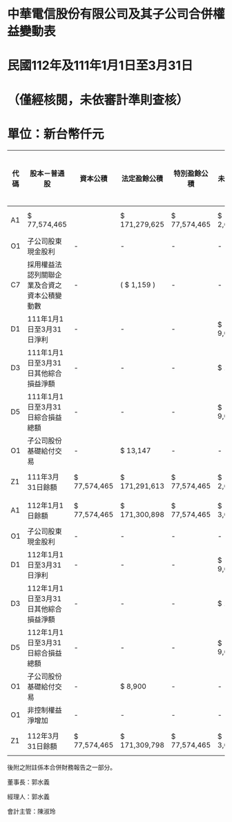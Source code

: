 # 中華電信股份有限公司及其子公司合併權益變動表

# 民國112年及111年1月1日至3月31日

# （僅經核閱，未依審計準則查核）

# 單位：新台幣仟元

|代碼|股本－普通股|資本公積|法定盈餘公積|特別盈餘公積|未分配盈餘|兌換差額|透過其他綜合損益按公允價值衡量之金融資產|避險工具損益|總計|非控制權益|權益總額| |
|---|---|---|---|---|---|---|---|---|---|---|---|---|
|A1|$ 77,574,465| |$ 171,279,625|$ 77,574,465|$ 2,675,419|$ 50,639,022|( $ 392,276 )|( $ 7,588 )|( $ 8,286 )|$ 379,334,846|$ 11,927,604|$ 391,262,450|
|O1|子公司股東現金股利|-|-|-|-|-|-|-|( $ 370,957 )|( $ 370,957 )| | |
|C7|採用權益法認列關聯企業及合資之資本公積變動數|-|( $ 1,159 )|-|-|-|-|-|( $ 1,159 )|( $ 51 )|( $ 1,210 )| |
|D1|111年1月1日至3月31日淨利|-|-|-|$ 9,059,580|-|-|-|$ 9,059,580|$ 331,397|$ 9,390,977| |
|D3|111年1月1日至3月31日其他綜合損益淨額|-|-|-|$ 1,524|$ 66,473|( $ 37,495 )|$ 16,341|$ 46,843|$ 3,318|$ 50,161| |
|D5|111年1月1日至3月31日綜合損益總額|-|-|-|$ 9,061,104|$ 66,473|( $ 37,495 )|$ 16,341|$ 9,106,423|$ 334,715|$ 9,441,138| |
|O1|子公司股份基礎給付交易|-|$ 13,147|-|-|-|-|-|$ 13,147|$ 38,269|$ 51,416| |
|Z1|111年3月31日餘額|$ 77,574,465|$ 171,291,613|$ 77,574,465|$ 2,675,419|$ 59,700,126|( $ 325,803 )|( $ 45,083 )|$ 8,055|$ 388,453,257|$ 11,929,580|$ 400,382,837|
|A1|112年1月1日餘額|$ 77,574,465|$ 171,300,898|$ 77,574,465|$ 3,083,569|$ 51,868,574|( $ 111,213 )|( $ 124,762 )|$ 12,891|$ 381,178,887|$ 12,599,541|$ 393,778,428|
|O1|子公司股東現金股利|-|-|-|-|-|-|-|( $ 676,862 )|( $ 676,862 )| | |
|D1|112年1月1日至3月31日淨利|-|-|-|$ 9,643,255|-|-|-|$ 9,643,255|$ 229,791|$ 9,873,046| |
|D3|112年1月1日至3月31日其他綜合損益淨額|-|-|-|$ 10,113|( $ 44,875 )|$ 546,476|( $ 11,695 )|$ 500,019|( $ 812 )|$ 499,207| |
|D5|112年1月1日至3月31日綜合損益總額|-|-|-|$ 9,653,368|( $ 44,875 )|$ 546,476|( $ 11,695 )|$ 10,143,274|$ 228,979|$ 10,372,253| |
|O1|子公司股份基礎給付交易|-|$ 8,900|-|-|-|-|-|$ 8,900|( $ 6,428 )|$ 2,472| |
|O1|非控制權益淨增加|-|-|-|-|-|-|-|-|$ 15,173|$ 15,173| |
|Z1|112年3月31日餘額|$ 77,574,465|$ 171,309,798|$ 77,574,465|$ 3,083,569|$ 61,521,942|( $ 156,088 )|$ 421,714|$ 1,196|$ 391,331,061|$ 12,160,403|$ 403,491,464|

後附之附註係本合併財務報告之一部分。

董事長：郭水義

經理人：郭水義

會計主管：陳淑玲